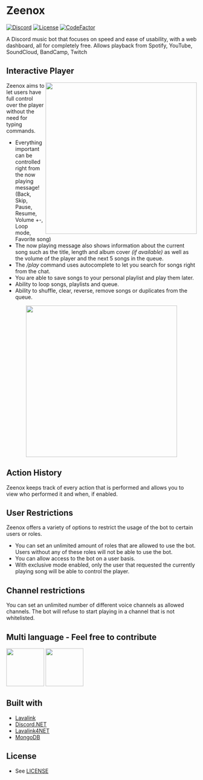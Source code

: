 # Zeenox

[![Discord](https://discordapp.com/api/guilds/863751874922676234/widget.png)](https://discord.gg/hGxaMkfMBR)
[![License](https://img.shields.io/github/license/kmen1/kbot)](https://github.com/KMen1/Zeenox/blob/main/LICENSE)
[![CodeFactor](https://www.codefactor.io/repository/github/kmen1/zeenox/badge)](https://www.codefactor.io/repository/github/kmen1/zeenox)

A Discord music bot that focuses on speed and ease of usability, with a web dashboard, all for completely free. Allows playback from Spotify, YouTube, SoundCloud, BandCamp, Twitch

## Interactive Player

<p><img src="https://img001.prntscr.com/file/img001/BrF1mH45QzG8IlqoUdWuHg.png" height="400" align="right"></p>
Zeenox aims to let users have full control over the player without the need for typing commands.

- Everything important can be controlled right from the now playing message! (Back, Skip, Pause, Resume, Volume +-, Loop mode, Favorite song)
- The now playing message also shows information about the current song such as the title, length and album cover _(if available)_ as well as the volume of the player and the next 5 songs in the queue.
- The _/play_ command uses autocomplete to let you search for songs right from the chat.
- You are able to save songs to your personal playlist and play them later.
- Ability to loop songs, playlists and queue.
- Ability to shuffle, clear, reverse, remove songs or duplicates from the queue.
<center><p><img src="https://img001.prntscr.com/file/img001/NoFKqOzgQIidxYS99kdq7w.png" width="400" align="center"></center>

## Action History

Zeenox keeps track of every action that is performed and allows you to view who performed it and when, if enabled.

## User Restrictions

Zeenox offers a variety of options to restrict the usage of the bot to certain users or roles.

- You can set an unlimited amount of roles that are allowed to use the bot. Users without any of these roles will not be able to use the bot.
- You can allow access to the bot on a user basis.
- With exclusive mode enabled, only the user that requested the currently playing song will be able to control the player.

## Channel restrictions

You can set an unlimited number of different voice channels as allowed channels. The bot will refuse to start playing in a channel that is not whitelisted.

## Multi language - Feel free to contribute

<img src="https://images.emojiterra.com/twitter/512px/1f1fa-1f1f8.png" width="100px"> <img src="https://images.emojiterra.com/twitter/v13.1/512px/1f1ed-1f1fa.png" width="100px">

## Built with

- [Lavalink](https://github.com/freyacodes/Lavalink)
- [Discord.NET](https://github.com/discord-net/Discord.Net)
- [Lavalink4NET](https://github.com/angelobreuer/Lavalink4NET)
- [MongoDB](https://github.com/mongodb/mongo-csharp-driver)

## License

- See [LICENSE](https://github.com/KMen1/Zeenox/blob/main/LICENSE)
